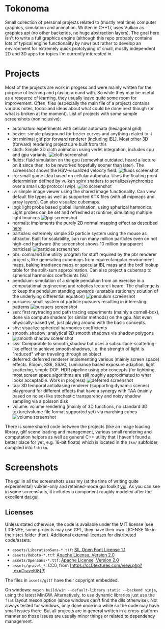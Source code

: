 # Tokonoma

Small collection of personal projects related to (mostly real time)
computer graphics, simulation and animation.
Written in C++17, uses Vulkan as graphics api (no other backends, no
huge abstraction layers).
The goal here isn't to write a full graphics engine (although
this repo probably contains lots of typical engine functionality
by now) but rather to develop an environment for extremely quick prototyping
of small, mostly independent 2D and 3D apps for topics I'm currently
interested in.

# Projects

Most of the projects are work in progess and were mainly written for
the purpose of learning and playing around with.
So while they may be useful as a resource of learning,
they usually leave quite some room for improvement. Often, files
(especially the main file of a project) contains various notes, todos and
ideas about what could be done next though (or what is broken at the moment).
List of projects with some sample screenshots (noninclusive):

- automaton: experiments with cellular automata (hexagonal grid)
- bezier: simple playground for bezier curves and anything related to it
- br: minimal gltf pbr forward renderer (including IBL).
  Most other 3D (forward) rendering projects are built from this
- cloth: Simple 3D cloth animation using verlet integration, includes cpu and
  gpu variants.
  ![cloth screenshot](./assets/pics/cloth1.png)
- fluids: fluid simulation on the gpu
  (somewhat outdated, heard a lecture on it since then, to be reworked
  hopefully sooner than later). The screenshot shows the HSV-visualized
  velocity field.
  ![fluids screenshot](./assets/pics/fluidVel.png)
- iro: small game idea based on cellular automata.
  Uses the floating point determinism defined by vulkan spirv shaders
  to serialize/synchronize over a small udp protocol (wip).
  ![iro screenshot](./assets/pics/iro1.png)
- iv: simple image viewer using the shared image functionality.
  Can view default file types as well as supported KTX files
  (with all mipmaps and array layers). Can also visualize cubemaps.
- lpgi: light probe based global illumination, using spherical harmonics.
  Light probes can be set and refreshed at runtime, simulating
  multiple light bounces
  ![lpgi screenshot](./assets/pics/lpgi2.png)
- normals: implements the purely 2D normal mapping effect as
  described [here](https://github.com/mattdesl/lwjgl-basics/wiki/ShaderLesson6)
- particles: extremely simple 2D particle system using the mouse
  as attractor. Built for scalability, can run many million particles
  even on not high-end hardware (the screenshot shows
  10 million transparent particles)
  ![particles screenshot](./assets/pics/particles1.png)
- pbr: command line utility program for stuff required by the pbr renderer projects,
  like generating cubemaps from equirectangular environment maps, baking irradiance maps or
  specular IBL maps and the brdf lookup table for the split-sum approximation.
  Can also project a cubemap to spherical harmonics coefficients (9x)
- pendulum: simulation of a simple pendulum from an exercise in a
  computational engineering and robotics lecture i heard.
  The challenge is to keep the pendulum standing upwards (unstable stationary
  solution of the underlying differential equation)
  ![pendulum screenshot](./assets/pics/pendulum1.png)
- pursuers: small system of particle pursuers resulting in interesting
  patterns
  ![pursuers screenshot](./assets/pics/pursuers1.png)
- sen: first raytracing and path tracing experiments (mainly a cornell-box),
  done via compute shaders (or similar methods) on the gpu.
  Not even physically-based yet, just playing around with the basic concepts.
- shv: visualize spherical harmonics coefficients
- smooth_shadow: analytical 2D smooth shadows via shadow polygons
  ![smooth shadow screenshot](./assets/pics/smooth_shadow1.png)
- sss: Comparable to smooth_shadow but uses a subsurface-scattering-like effect
  to achieve smooth shadows, i.e. the strength of light is "reduced" when traveling
  through an object
- deferred: deferred renderer implementing various (mainly screen space)
  effects. Bloom, SSR, SSAO, Luminance based exposure adaption,
  light scattering, simple DOF. HDR pipeline using pbr concepts (for
  lightning, most screen space algorithms are still roughly approximated
  to what looks acceptable. Work in progress)
  ![deferred screenshot](./assets/pics/deferred1.png)
- taa: 3D temporal antialiasing renderer (supporting dynamic scenes)
  playground for different effects that have a synergy with TAA
  (mainly based on noise) like stochastic transparency and noisy shadow
  sampling via a poisson disk
- volume: volume rendering (mainly of 3D functions, no standard
  3D texture/volume file format supported yet) via marching cubes
  ![volume screenshot](./assets/pics/volume1.png)

There is some shared code between the projects (like an image loading library,
gltf scene loading and management, various small rendering and computation
helpers as well as general C++ utility that I haven't found a better
place for yet, e.g. 16-bit floats) which is located in the `tkn/`
subfolder, compiled into `libtkn`.

# Screenshots

The gui in all the screenshots uses my (at the time of writing quite
experimental) vulkan-only and retained-mode gui toolkit [vui](https://github.com/nyorain/vui).
As you can see in some screenshots, it includes a component roughly modeled after
the excellent [dat.gui](https://github.com/dataarts/dat.gui).

## Licenses

Unless stated otherwise, the code is available under the MIT license (see LICENSE,
some projects may use GPL, they have their own LICENSE file in their
src/ folder then).
Additional external licenses for distributed code/assets:

- `assets/LiberationSans-*.ttf`: [SIL Open Font License 1.1](https://scripts.sil.org/cms/scripts/page.php?site_id=nrsi&id=OFL#5667e9e4)
- `assets/Roboto-*.ttf`: [Apache License, Version 2.0](http://www.apache.org/licenses/LICENSE-2.0)
- `assets/OpenSans-*.ttf`: [Apache License, Version 2.0](http://www.apache.org/licenses/LICENSE-2.0)
- `assets/gravel_*`: CC0, from [https://cc0textures.com/view.php?tex=Gravel08](!)

The files in `assets/gltf` have their copyright embedded.

On windows: `meson build/win --default-library static --backend ninja`,
using the latest MinGW. Alternatively, to use dynamic libraries just use
the `flat` layout meson option (since windows can't find the dlls otherwise).
Not always tested for windows, only done once
in a while so the code may have small issues there. But all projects are in general
written in a cross-platform manner so those issues are usually minor things
or related to dependency management.
